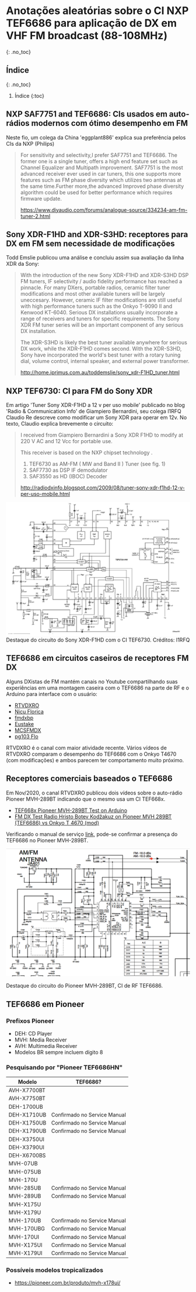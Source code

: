 # Anotações aleatórias sobre o CI NXP TEF6686 para aplicação de DX em VHF FM broadcast (88-108MHz)
{: .no_toc}

## Índice
{: .no_toc}

1. Índice
{:toc}


## NXP SAF7751 and TEF6686: CIs usados em auto-rádios modernos com ótimo desempenho em FM

Neste fio, um colega da China 'eggplant886' explica sua preferência pelos CIs da NXP (Philips) 

> For sensitivity and selectivity,I prefer SAF7751 and TEF6686. The former one is a single tuner, offers a high end feature set such as Channel Equalizer and Multipath improvement. SAF7751 is the most advanced receiver ever used in car tuners, this one supports more features such as FM phase diversity which utilizes two antennas at the same time.Further more,the advanced Improved phase diversity algorithm could be used for better performance which requires firmware update.
>
> https://www.diyaudio.com/forums/analogue-source/334234-am-fm-tuner-2.html

## Sony XDR-F1HD and XDR-S3HD: receptores para DX em FM sem necessidade de modificações

Todd Emslie publicou uma análise e concluiu assim sua avaliação da linha XDR da Sony:

> With the introduction of the new Sony XDR-F1HD and XDR-S3HD DSP FM tuners, IF selectivity / audio fidelity performance has reached a pinnacle. For many DXers, portable radios, ceramic filter tuner modifications and most other available tuners will be largely uneccesary. However, ceramic IF filter modifications are still useful with high performance tuners such as the Onkyo T-9090 II and Kenwood KT-6040. Serious DX installations usually incorporate a range of receivers and tuners for specific requirements. The Sony XDR FM tuner series will be an important component of any serious DX installation.
> 
> The XDR-S3HD is likely the best tuner available anywhere for serious DX work, while the XDR-F1HD comes second. With the XDR-S3HD, Sony have incorporated the world's best tuner with a rotary tuning dial, volume control, internal speaker, and external power transformer. 
>
> http://home.iprimus.com.au/toddemslie/sony_xdr-F1HD_tuner.html

## NXP TEF6730: CI para FM do Sony XDR

Em artigo 'Tuner Sony XDR-F1HD a 12 v per uso mobile' publicado no blog 'Radio & Communication Info' de Giampiero Bernardini, 
seu colega I1RFQ Claudio Re descreve como modificar um Sony XDR para operar em 12v. No texto, Claudio explica brevemente o circuito:

> I received from Giampiero Bernardini a Sony XDR F1HD to modify at 220 V AC and 12 Vcc for portable use.
> 
> This receiver is based on the NXP chipset technology .
> 1) TEF6730 as AM-FM ( MW and Band II ) Tuner (see fig. 1)
> 2) SAF7730 as DSP IF demodulator
> 3) SAF3550 as HD (IBOC) Decoder
>
> http://radiodxinfo.blogspot.com/2009/08/tuner-sony-xdr-f1hd-12-v-per-uso-mobile.html


![](img/tef6730ahw-i1rfq.jpg) 
Destaque do circuito do Sony XDR-F1HD com o CI TEF6730. Créditos: I1RFQ

## TEF6686 em circuitos caseiros de receptores FM DX

Alguns DXistas de FM mantém canais no Youtube compartilhando suas experiências em uma montagem caseira com o TEF6686 na parte de RF e o Arduino para interface com o usuário:

* [RTVDXRO](https://www.youtube.com/c/RTVDXRO/videos)
* [Nicu Florica](https://www.youtube.com/user/dj06ntm/videos)
* [fmdxbp](https://www.youtube.com/user/fmdxbp/videos)
* [Eustake](https://www.youtube.com/user/dxfmtv/videos)
* [MCSFMDX](https://www.youtube.com/c/MCSFMDX/videos)
* [pg103 Flo](https://www.youtube.com/channel/UCQeqf_qjojF8TeumUVy7puA/videos)

RTVDXRO é o canal com maior atividade recente. Vários vídeos de RTVDXRO comparam o desempenho do TEF6686 com o Onkyo T4670 (com modificações) e ambos parecem ter comportamento muito próximo.  

## Receptores comerciais baseados o TEF6686

Em Nov/2020, o canal RTVDXRO publicou dois vídeos sobre o auto-rádio Pioneer MVH-289BT indicando que o mesmo usa um CI TEF668x.

* [TEF668x Pioneer MVH-289BT Test on Arduino](https://www.youtube.com/watch?v=p-dzyDmCqho&t=4s)
* [FM DX Test Radio Hristo Botev Kodžakuz on Pioneer MVH 289BT (TEF6686) vs Onkyo T 4670 (mod)](https://www.youtube.com/watch?v=8z5UIzBMrCU)

Verificando o manual de serviço  [link](img/pioneer_mvh-285bt_mvh-289bt_crt5745.pdf), pode-se confirmar a presença do TEF6686 no Pioneer MVH-289BT.

![](img/tef6686_pioneer.png)

Destaque do circuito do Pioneer MVH-289BT, CI de RF TEF6686.



## TEF6686 em Pioneer

### Prefixos Pioneer

* DEH: CD Player
* MVH: Media Receiver
* AVH: Multimedia Receiver
* Modelos BR sempre incluem dígito 8

### Pesquisando por "Pioneer TEF6686HN"

| Modelo | TEF6686? |
|---|---|
|AVH-X7700BT|
|AVH-X7750BT|
|DEH-1700UB|
|DEH-X1710UB| Confirmado no Service Manual |
|DEH-X1750UB| Confirmado no Service Manual |
|DEH-X1790UB| Confirmado no Service Manual |
|DEH-X3750UI|
|DEH-X3790UI|
|DEH-X6700BS|
|MVH-07UB|
|MVH-075UB|
|MVH-170U|
|MVH-285UB| Confirmado no Service Manual |
|MVH-289UB| Confirmado no Service Manual |
|MVH-X175U|
|MVH-X179U|
|MVH-170UB| Confirmado no Service Manual |
|MVH-170UBG| Confirmado no Service Manual |
|MVH-170UI| Confirmado no Service Manual |
|MVH-X175UI| Confirmado no Service Manual |
|MVH-X179UI| Confirmado no Service Manual |

### Possíveis modelos tropicalizados
* https://pioneer.com.br/produto/mvh-x178ui/








